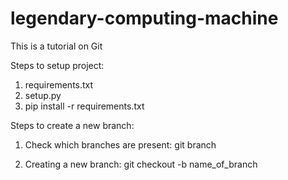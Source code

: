 # legendary-computing-machine
This is a tutorial on Git

Steps to setup project:
1. requirements.txt
2. setup.py
3. pip install -r requirements.txt


Steps to create a new branch:
1. Check which branches are present:
    git branch

2. Creating a new branch:
    git checkout -b name_of_branch